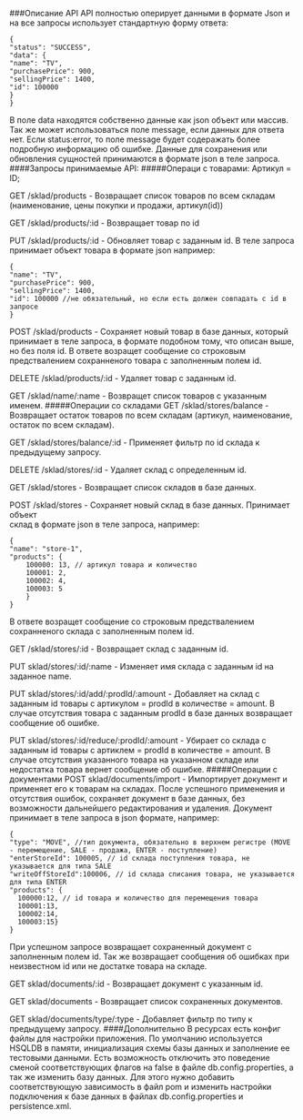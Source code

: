 ###Описание API
API полностью оперирует данными в формате Json и на все запросы использует 
стандартную форму ответа: 
```
{
"status": "SUCCESS",
"data": {
"name": "TV",
"purchasePrice": 900,
"sellingPrice": 1400,
"id": 100000
}
}
```
В поле data находятся собственно данные как json объект или массив. Так же 
может использоваться поле message, если данных для ответа нет. Если status:error,
то поле message будет содеражать более подробную информацию об ошибке.
Данные для сохранения или обновления сущностей принимаются в формате json 
в теле запроса.
####Запросы принимаемые API:
#####Операци с товарами:
Артикул = ID;

GET /sklad/products - Возвращает список товаров по всем складам (наименование,
цены покупки и продажи, артикул(id))

GET /sklad/products/:id - Возвращает товар по id

PUT /sklad/products/:id - Обновляет товар с заданным id. В теле запроса принимает
объект товара в формате json например:
```
{
"name": "TV",
"purchasePrice": 900,
"sellingPrice": 1400,
"id": 100000 //не обязательный, но если есть должен совпадать с id в запросе
}
```

POST /sklad/products - Сохраняет новый товар в базе данных, который принимает
в теле запроса, в формате подобном тому, что описан выше, но без поля id. В ответе
возращет сообщение со строковым предствалением сохранненого
товара с заполненным полем id.

DELETE /sklad/products/:id - Удаляет товар с заданным id.

GET /sklad/name/:name - Возвращет список товаров с указанным именем.
#####Операции со складами
GET /sklad/stores/balance - Возвращает остаток товаров по всем складам 
(артикул, наименование, остаток по всем складам).

GET /sklad/stores/balance/:id - Применяет фильтр по id склада к предыдущему 
запросу.

DELETE /sklad/stores/:id - Удаляет склад с определенным id.

GET /sklad/stores - Возвращает список складов в базе данных.

POST /sklad/stores - Сохраняет новый склад в базе данных. Принимает объект \
склад в формате json в теле запроса, например:
```
{
"name": "store-1",
"products": {
    100000: 13, // артикул товара и количество
    100001: 2,
    100002: 4,
    100003: 5
    }
}
```
В ответе возращет сообщение со строковым предствалением сохранненого
склада с заполненным полем id.

GET /sklad/stores/:id - Возвращает склад с заданным id.

PUT sklad/stores/:id/:name - Изменяет имя склада с заданным id на заданное name.

PUT sklad/stores/:id/add/:prodId/:amount - Добавляет на склад с заданным id 
товары с артикулом = prodId в количестве = amount. В случае отсутствия товара 
с заданным prodId в базе данных возвращает сообщение об ошибке.

PUT sklad/stores/:id/reduce/:prodId/:amount - Убирает со склада с заданным id
товары с артиклем = prodId в количестве = amount. В случае отсутствия указанного
товара на указанном складе или недостатка товара вернет сообщение об ошибке.
#####Операции с документами
POST sklad/documents/import - Импортирует документ и применяет его к товарам
на складах. После успешного применения и отсутствия ошибок, сохраняет документ
в базе данных, без возможности дальнейшего редактирования и удаления. Документ
принимает в теле запроса в json формате, например:
```
{
"type": "MOVE", //тип документа, обязательно в верхнем регистре (MOVE - перемещение, SALE - продажа, ENTER - поступление)
"enterStoreId": 100005, // id склада поступления товара, не указывается для типа SALE
"writeOffStoreId":100006, // id склада списания товара, не указывается для типа ENTER
"products": {
  100000:12, // id товара и количество для перемещения товара
  100001:13,
  100002:14,
  100003:15}
}
```
При успешном запросе возвращает сохраненный документ с заполненным полем id. 
Так же возвращает сообщения об ошибках при неизвестном id или не достатке товара на складе.

GET sklad/documents/:id - Возвращает документ с указанным id.

GET sklad/documents - Возвращает список сохраненных документов.

GET sklad/documents/type/:type - Добавляет фильтр по типу к предыдущему запросу.
####Дополнительно
В ресурсах есть конфиг файлы для настройки приложения. По умолчанию используется
HSQLDB в памяти, инициализация схемы базы данных и заполнение ее тестовыми данными.
Есть возможность отключить это поведение сменой соответствующих флагов на false в файле db.config.properties, 
а так же изменить базу данных. Для этого нужно добавить соответствующую зависимость 
в файл pom и изменить настройки подключения к базе данных в файлах db.config.properties
и persistence.xml.






